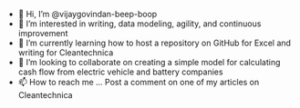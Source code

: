 - 👋 Hi, I’m @vijaygovindan-beep-boop
- 👀 I’m interested in writing, data modeling, agility, and continuous improvement
- 🌱 I’m currently learning how to host a repository on GitHub for Excel and writing for Cleantechnica
- 💞️ I’m looking to collaborate on creating a simple model for calculating cash flow from electric vehicle and battery companies
- 📫 How to reach me ... Post a comment on one of my articles on Cleantechnica

<!---
vijaygovindan-beep-boop/vijaygovindan-beep-boop is a ✨ special ✨ repository because its `README.md` (this file) appears on your GitHub profile.
You can click the Preview link to take a look at your changes.
--->
